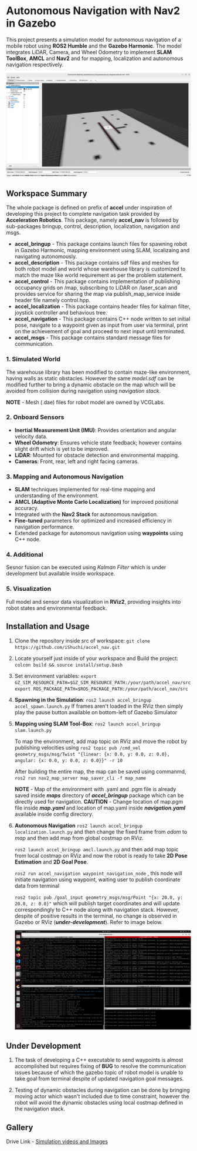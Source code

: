 # Autonomous Navigation with Nav2 in Gazebo

This project presents a simulation model for autonomous navigation of a mobile robot using **ROS2 Humble** and the **Gazebo Harmonic**. The model integrates LiDAR, Camera, and Wheel Odometry to implement **SLAM ToolBox**, **AMCL** and **Nav2** and for mapping, localization and autonomous navigation respectively.

![Autonomous Navigation](2D-Goal-Pose.png)

## Workspace Summary

The whole package is defined on prefix of **accel** under inspiration of developing this project to complete navigation task provided by **Acceleration Robotics**. This package, namely **accel_nav** is followed by sub-packages bringup, control, description, localization, navigation and msgs.

- **accel_bringup** - This package contains launch files for spawning robot in Gazebo Harmonic, mapping environment using SLAM, localizaing and navigating autonomously.
- **accel_description** - This package contains sdf files and meshes for both robot model and world whose warehouse library is customized to match the maze like world requirement as per the problem statement. 
- **accel_control** - This package contains implementation of publishing occupancy grids on /map, subscribing to LiDAR on /laser_scan and provides service for sharing the map via publish_map_service inside header file namely control.hpp.
- **accel_localization** - This package contains header files for kalman filter, joystick controller and behavious tree.
- **accel_navigation** - This package contains C++ node written to set initial pose, navigate to a waypoint given as input from user via terminal, print on the achievement of goal and proceed to next input until terminated.
- **accel_msgs** - This package contains standard message files for communication.

### 1. **Simulated World**

The warehouse library has been modified to contain maze-like environment, having walls as static obstacles. However the same *model.sdf* can be modified further to bring a dynamic obstacle on the map which will be avoided from collision during navigation using *navigation stack*.

**NOTE** - Mesh (.dae) files for robot model are owned by VCGLabs.

### 2. **Onboard Sensors**

- **Inertial Measurement Unit (IMU)**: Provides orientation and angular velocity data.
- **Wheel Odometry**: Ensures vehicle state feedback; however contains slight drift which is yet to be improved.
- **LiDAR**: Mounted for obstacle detection and environmental mapping.
- **Cameras**: Front, rear, left and right facing cameras.

### 3. **Mapping and Autonomous Navigation**

- **SLAM** techniques implemented for real-time mapping and understanding of the environment.
- **AMCL (Adaptive Monte Carlo Localization)** for improved positional accuracy.
- Integrated with the **Nav2 Stack** for autonomous navigation.
- **Fine-tuned** parameters for optimized and increased efficiency in navigation performance.
- Extended package for autonomous navigation using **waypoints** using C++ node.

### 4. **Additional**

Sesnor fusion can be executed using *Kalman Filter* which is under development but available inside workspace.

### 5. **Visualization**

Full model and sensor data visualization in **RViz2**, providing insights into robot states and environmental feedback.


## Installation and Usage

1. Clone the repository inside src of workspace:
    `git clone https://github.com/iShuchi/accel_nav.git`
    
2. Locate yourself just inside of your workspace and Build the project:
    `colcon build && source install/setup.bash`

3. Set environment variables:
    `export GZ_SIM_RESOURCE_PATH=$GZ_SIM_RESOURCE_PATH:/your/path/accel_nav/src`
    `export ROS_PACKAGE_PATH=$ROS_PACKAGE_PATH:/your/path/accel_nav/src`

4. **Spawning in the Simulation**:
    `ros2 launch accel_bringup accel_spawn.launch.py`
    If frames aren't loaded in the RViz then simply play the pause button available on bottom-left of Gazebo Simulator

5. **Mapping using SLAM Tool-Box**:
    `ros2 launch accel_bringup slam.launch.py`

    To map the environment, add map topic on RViz and move the robot by publishing velocities using
    `ros2 topic pub /cmd_vel geometry_msgs/msg/Twist "{linear: {x: 0.0, y: 0.0, z: 0.0}, angular: {x: 0.0, y: 0.0, z: 0.0}}" -r 10`

    After building the entire map, the map can be saved using commanmd,
    `ros2 run nav2_map_server map_saver_cli -f map_name`

    **NOTE** - Map of the environment with .yaml and .pgm file is already saved inside ***maps*** directory of ***accel_bringup*** package which can be directly used for navigation.
    **CAUTION** - Change location of map.pgm file inside ***map.yaml*** and location of map.yaml inside ***navigation.yaml*** available inside config directory.

6. **Autonomous Navigation**
    `ros2 launch accel_bringup localization.launch.py`
    and then change the fixed frame from *odom* to *map* and then add map from global costmap on RViz.

    `ros2 launch accel_bringup amcl.launch.py`
    and then add map topic from local costmap on RViz and now the robot is ready to take **2D Pose Estimation** and **2D Goal Pose**.

    `ros2 run accel_navigation waypoint_navigation_node`
    , this node will initiate navigation using waypoint, waiting user to publish coordinate data from terminal

    `ros2 topic pub /goal_input geometry_msgs/msg/Point "{x: 20.0, y: 20.0, z: 0.0}"`
    which will publish target coordinates and will update correspondingly to C++ node along with navigation stack. However, despite of positive results in the terminal, no change is observed in Gazebo or RViz (***under-development***). Refer to image below.

    ![Communication Gap between Navigation Stack and Gazebo](waypoint-node.png)


## Under Development

1. The task of developing a C++ executable to send waypoints is almost accomplished but requires fixing of **BUG** to resolve the communication issues because of which the gazebo topic of robot model is unable to take goal from terminal despite of updated navigation goal messages.

2. Testing of dynamic obstacles during navigation can be done by bringing moving actor which wasn't included due to time constraint, however the robot will avoid the dynamic obstacles using local costmap defined in the navigation stack.

## Gallery

Drive Link - [Simulation videos and Images](https://drive.google.com/drive/folders/1ItsTxGNiisjuD24GJPkhzQUjMlxe-0Mv?usp=sharing)
